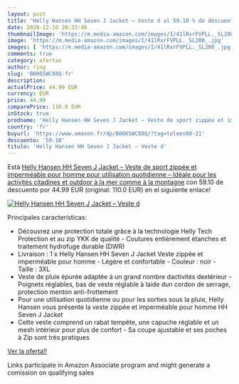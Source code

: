 ```yaml
---
layout: post
title: 'Helly Hansen HH Seven J Jacket – Veste d al 59.10 % de descuento'
date: 2020-12-10 20:33:48
thumbnailImage: 'https://m.media-amazon.com/images/I/41lRxrFVPLL._SL200_.jpg'
image: 'https://m.media-amazon.com/images/I/41lRxrFVPLL._SL200_.jpg'
images: [ 'https://m.media-amazon.com/images/I/41lRxrFVPLL._SL200_.jpg' ]
comments: true
category: ofertas
author: ring
slug: 'B006SWC88Q-fr'
description:
actualPrice: 44.99 EUR
currency: EUR
price: 44.99
comparePrice: 110.0 EUR
inStock: true
prodname: 'Helly Hansen HH Seven J Jacket – Veste de sport zippée et imperméable pour homme  pour utilisation quotidienne – Idéale pour les activités citadines et outdoor  à la mer comme à la montagne'
country: 'fr'
buyurl: 'https://www.amazon.fr/dp/B006SWC88Q/?tag=tolees0d-21'
descuento: '59.10'
titulo: 'Helly Hansen HH Seven J Jacket – Veste d'
---
```


Está [Helly Hansen HH Seven J Jacket – Veste de sport zippée et imperméable pour homme  pour utilisation quotidienne – Idéale pour les activités citadines et outdoor  à la mer comme à la montagne](https://www.amazon.fr/dp/B006SWC88Q/?tag=tolees0d-21) con 59.10 de descuento por 44.99 EUR (original: 110.0 EUR) en el siguiente enlace!

[![Helly Hansen HH Seven J Jacket – Veste d](https://m.media-amazon.com/images/I/41lRxrFVPLL._SL200_.jpg)](https://www.amazon.fr/dp/B006SWC88Q/?tag=tolees0d-21)

Principales características:

- Découvrez une protection totale grâce à la technologie Helly Tech Protection et au zip YKK de qualité - Coutures entièrement étanches et traitement hydrofuge durable (DWR)
- Livraison : 1 x Helly Hansen HH Seven J Jacket Veste zippée et imperméable pour homme - Légère et confortable - Couleur : noir - Taille : 3XL
- Veste de pluie épurée adaptée à un grand nombre dactivités dextérieur - Poignets réglables, bas de veste réglable à laide dun cordon de serrage, protection menton anti-frottement
- Pour une utilisation quotidienne ou pour les sorties sous la pluie, Helly Hansen vous présente la veste zippée et imperméable pour homme HH Seven J Jacket
- Cette veste comprend un rabat tempête, une capuche réglable et un mesh intérieur pour plus de confort - Sa coupe ajustable et ses poches à Zip sont très pratiques

[Ver la oferta!!](https://www.amazon.fr/dp/B006SWC88Q/?tag=tolees0d-21)

Links participate in Amazon Associate program and might generate a comission on qualifying sales


